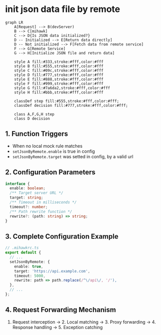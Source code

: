 # init json data file by remote

```mermaid
graph LR
    A[Request] --> B(devServer)
    B --> C[mihawk]
    C --> D{Is JSON data initialized?}
    D -- Initialized --> E[Return data directly]
    D -- Not initialized --> F[Fetch data from remote service]
    F --> G[Remote Service]
    G --> H[Initialize JSON file and return data]

    style A fill:#333,stroke:#fff,color:#fff
    style B fill:#555,stroke:#fff,color:#fff
    style C fill:#09c,stroke:#fff,color:#fff
    style D fill:#777,stroke:#fff,color:#fff
    style E fill:#888,stroke:#fff,color:#fff
    style F fill:#999,stroke:#fff,color:#fff
    style G fill:#7a6da2,stroke:#fff,color:#fff
    style H fill:#bbb,stroke:#fff,color:#fff

    classDef step fill:#555,stroke:#fff,color:#fff;
    classDef decision fill:#777,stroke:#fff,color:#fff;

    class A,F,G,H step
    class D decision
```

## 1. Function Triggers

- When no local mock rule matches
- `setJsonByRemote.enable` is true in config
- `setJsonByRemote.target` was setted in config, by a valid url

## 2. Configuration Parameters

```ts
interface {
  enable: boolean;
  /** Target server URL */
  target: string;
  /** Timeout in milliseconds */
  timeout?: number;
  /** Path rewrite function */
  rewrite?: (path: string) => string;
}
```

## 3. Complete Configuration Example

```ts
// .mihawkrc.ts
export default {
  // ...
  setJsonByRemote: {
    enable: true,
    target: 'https://api.example.com',
    timeout: 5000,
    rewrite: path => path.replace(/^\/api\/, '/'),
  },
  // ...
};
```

## 4. Request Forwarding Mechanism

1. Request interception -> 2. Local matching -> 3. Proxy forwarding -> 4. Response handling -> 5. Exception catching
